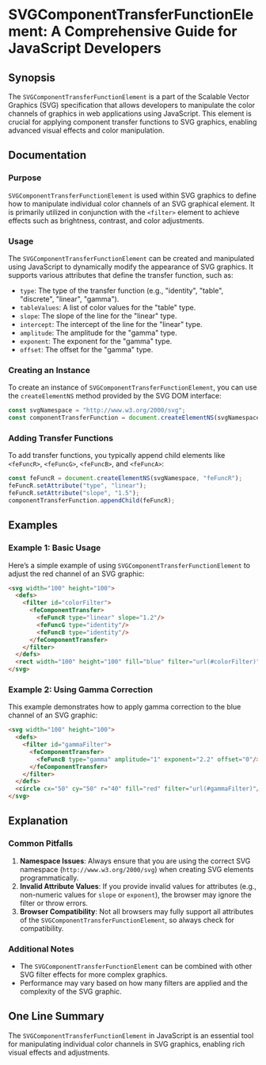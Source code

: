 <!--
Meta Description: # SVGComponentTransferFunctionElement: A Comprehensive Guide for JavaScript Developers ## Synopsis The `SVGComponentTransferFunctionElement` is a part...
Meta Keywords: svg, type, svgcomponenttransferfunctionelement, filter, graphics
-->

# SVGComponentTransferFunctionElement: A Comprehensive Guide for JavaScript Developers

## Synopsis
The `SVGComponentTransferFunctionElement` is a part of the Scalable Vector Graphics (SVG) specification that allows developers to manipulate the color channels of graphics in web applications using JavaScript. This element is crucial for applying component transfer functions to SVG graphics, enabling advanced visual effects and color manipulation.

## Documentation
### Purpose
`SVGComponentTransferFunctionElement` is used within SVG graphics to define how to manipulate individual color channels of an SVG graphical element. It is primarily utilized in conjunction with the `<filter>` element to achieve effects such as brightness, contrast, and color adjustments.

### Usage
The `SVGComponentTransferFunctionElement` can be created and manipulated using JavaScript to dynamically modify the appearance of SVG graphics. It supports various attributes that define the transfer function, such as:
- `type`: The type of the transfer function (e.g., "identity", "table", "discrete", "linear", "gamma").
- `tableValues`: A list of color values for the "table" type.
- `slope`: The slope of the line for the "linear" type.
- `intercept`: The intercept of the line for the "linear" type.
- `amplitude`: The amplitude for the "gamma" type.
- `exponent`: The exponent for the "gamma" type.
- `offset`: The offset for the "gamma" type.

### Creating an Instance
To create an instance of `SVGComponentTransferFunctionElement`, you can use the `createElementNS` method provided by the SVG DOM interface:

```javascript
const svgNamespace = "http://www.w3.org/2000/svg";
const componentTransferFunction = document.createElementNS(svgNamespace, "feComponentTransfer");
```

### Adding Transfer Functions
To add transfer functions, you typically append child elements like `<feFuncR>`, `<feFuncG>`, `<feFuncB>`, and `<feFuncA>`:

```javascript
const feFuncR = document.createElementNS(svgNamespace, "feFuncR");
feFuncR.setAttribute("type", "linear");
feFuncR.setAttribute("slope", "1.5");
componentTransferFunction.appendChild(feFuncR);
```

## Examples

### Example 1: Basic Usage
Here’s a simple example of using `SVGComponentTransferFunctionElement` to adjust the red channel of an SVG graphic:

```html
<svg width="100" height="100">
  <defs>
    <filter id="colorFilter">
      <feComponentTransfer>
        <feFuncR type="linear" slope="1.2"/>
        <feFuncG type="identity"/>
        <feFuncB type="identity"/>
      </feComponentTransfer>
    </filter>
  </defs>
  <rect width="100" height="100" fill="blue" filter="url(#colorFilter)" />
</svg>
```

### Example 2: Using Gamma Correction
This example demonstrates how to apply gamma correction to the blue channel of an SVG graphic:

```html
<svg width="100" height="100">
  <defs>
    <filter id="gammaFilter">
      <feComponentTransfer>
        <feFuncB type="gamma" amplitude="1" exponent="2.2" offset="0"/>
      </feComponentTransfer>
    </filter>
  </defs>
  <circle cx="50" cy="50" r="40" fill="red" filter="url(#gammaFilter)"/>
</svg>
```

## Explanation
### Common Pitfalls
1. **Namespace Issues**: Always ensure that you are using the correct SVG namespace (`http://www.w3.org/2000/svg`) when creating SVG elements programmatically.
2. **Invalid Attribute Values**: If you provide invalid values for attributes (e.g., non-numeric values for `slope` or `exponent`), the browser may ignore the filter or throw errors.
3. **Browser Compatibility**: Not all browsers may fully support all attributes of the `SVGComponentTransferFunctionElement`, so always check for compatibility.

### Additional Notes
- The `SVGComponentTransferFunctionElement` can be combined with other SVG filter effects for more complex graphics.
- Performance may vary based on how many filters are applied and the complexity of the SVG graphic.

## One Line Summary
The `SVGComponentTransferFunctionElement` in JavaScript is an essential tool for manipulating individual color channels in SVG graphics, enabling rich visual effects and adjustments.